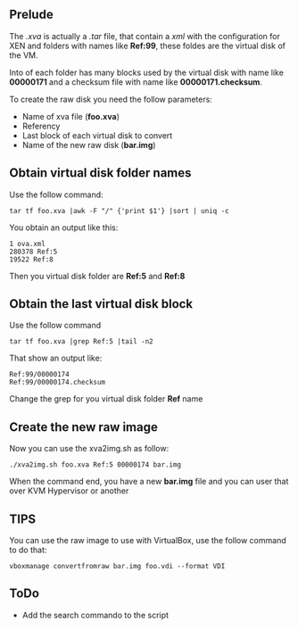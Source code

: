 ## Prelude

The _.xva_ is actually a _.tar_ file, that contain a _xml_ with the configuration for XEN and folders with names like **Ref:99**, these foldes are the virtual disk of the VM.

Into of each folder has many blocks used by the virtual disk with name like **00000171** and a checksum file with name like **00000171.checksum**.

To create the raw disk you need the follow parameters:

* Name of xva file (**foo.xva**)
* Referency
* Last block of each virtual disk to convert
* Name of the new raw disk (**bar.img**)

## Obtain virtual disk folder names

Use the follow command:

```
tar tf foo.xva |awk -F "/" {'print $1'} |sort | uniq -c
```

You obtain an output like this:

```
1 ova.xml
280378 Ref:5
19522 Ref:8
```

Then you virtual disk folder are **Ref:5** and **Ref:8**

## Obtain the last virtual disk block

Use the follow command

```
tar tf foo.xva |grep Ref:5 |tail -n2
```

That show an output like:

```
Ref:99/00000174
Ref:99/00000174.checksum
```

Change the grep for you virtual disk folder **Ref** name

## Create the new raw image

Now you can use the xva2img.sh as follow:

```
./xva2img.sh foo.xva Ref:5 00000174 bar.img
```

When the command end, you have a new **bar.img** file and you can user that over KVM Hypervisor or another

## TIPS

You can use the raw image to use with VirtualBox, use the follow command to do that:

```
vboxmanage convertfromraw bar.img foo.vdi --format VDI
```

## ToDo

* Add the search commando to the script
